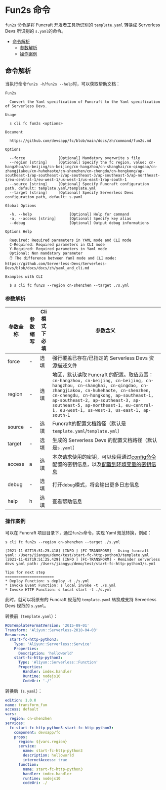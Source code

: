 # Fun2s 命令

`fun2s` 命令是将 Funcraft 开发者工具所识别的 `template.yaml` 转换成 Serverless Devs 所识别的 `s.yaml`的命令。

- [命令解析](#命令解析)
  - [参数解析](#参数解析)
  - [操作案例](#操作案例)


## 命令解析

当执行命令`fun2s -h`/`fun2s --help`时，可以获取帮助文档：

```shell script
Fun2s

  Convert the Yaml specification of Funcraft to the Yaml specification of Serverless Devs.

Usage

  s cli fc fun2s <options>  
                            
Document
  
  https://github.com/devsapp/fc/blob/main/docs/zh/command/fun2s.md

Options

  --force               [Optional] Mandatory overwrite s file                                    
  --region [string]     [Optional] Specify the fc region, value: cn-hangzhou/cn-beijing/cn-beijing/cn-hangzhou/cn-shanghai/cn-qingdao/cn-zhangjiakou/cn-huhehaote/cn-shenzhen/cn-chengdu/cn-hongkong/ap-southeast-1/ap-southeast-2/ap-southeast-3/ap-southeast-5/ap-northeast-1/eu-central-1/eu-west-1/us-west-1/us-east-1/ap-south-1    
  --source [string]     [Optional] Specify Funcraft configuration path, default: template.yaml/template.yml
  --target [string]     [Optional] Specify Serverless Devs configuration path, default: s.yaml

Global Options

  -h, --help                 [Optional] Help for command          
  -a, --access [string]      [Optional] Specify key alias         
  --debug                    [Optional] Output debug informations        

Options Help

  Required: Required parameters in YAML mode and CLI mode
  C-Required: Required parameters in CLI mode
  Y-Required: Required parameters in Yaml mode
  Optional: Non mandatory parameter
  ✋ The difference between Yaml mode and CLI mode: https://github.com/Serverless-Devs/Serverless-Devs/blob/docs/docs/zh/yaml_and_cli.md

Examples with CLI

  $ s cli fc fun2s --region cn-shenzhen --target ./s.yml 
```

### 参数解析

| 参数全称 | 参数缩写 | Cli模式下必填 | 参数含义                                                     |
| -------- | -------- | ------------- | ------------------------------------------------------------ |
| force    | -        | 选填          | 强行覆盖已存在/已指定的 Serverless Devs 资源描述文件 |
| region   | -        | 选填          | 地区，默认读取 Funcraft 的配置。取值范围：`cn-hangzhou, cn-beijing, cn-beijing, cn-hangzhou, cn-shanghai, cn-qingdao, cn-zhangjiakou, cn-huhehaote, cn-shenzhen, cn-chengdu, cn-hongkong, ap-southeast-1, ap-southeast-2, ap-southeast-3, ap-southeast-5, ap-northeast-1, eu-central-1, eu-west-1, us-west-1, us-east-1, ap-south-1` |
| source   | -        | 选填          | Funcraft的配置文档路径（默认是`template.yaml`/`template.yml`） |
| target   | -        | 选填          | 生成的 Serverless Devs 的配置文档路径（默认是`s.yaml`）      |
| access   | a        | 选填          | 本次请求使用的密钥，可以使用通过[config命令](https://github.com/Serverless-Devs/Serverless-Devs/tree/master/docs/zh/command/config.md#config-add-命令) 配置的密钥信息，以及[配置到环境变量的密钥信息](https://github.com/Serverless-Devs/Serverless-Devs/tree/master/docs/zh/command/config.md#通过环境变量配置密钥信息) |
| debug    | -        | 选填          | 打开`debug`模式，将会输出更多日志信息                        |
| help     | h        | 选填          | 查看帮助信息                                                 |

### 操作案例

可以在 Funcraft 项目目录下，通过`fun2s`命令，实现 Yaml 规范转换，例如：

```shell script
s cli fc fun2s --region cn-shenzhen --target ./s.yml

[2021-11-02T19:51:25.418] [INFO ] [FC-TRANSFORM] - Using funcraft yaml: /Users/jiangyu/demo/test/start-fc-http-python3/template.yml
[2021-11-02T19:51:25.429] [INFO ] [FC-TRANSFORM] - Reminder serverless devs yaml path: /Users/jiangyu/demo/test/start-fc-http-python3/s.yml

Tips for next step
======================
* Deploy Function: s deploy -t ./s.yml
* Invoke Event Function: s local invoke -t ./s.yml
* Invoke HTTP Function: s local start -t ./s.yml
```

此时，就可以将原有的 Funcraft 规范的 `template.yaml` 转换成支持 Serverless Devs 规范的 `s.yaml`。

转换前（`template.yaml`）：

```yaml
ROSTemplateFormatVersion: '2015-09-01'
Transform: 'Aliyun::Serverless-2018-04-03'
Resources:
  start-fc-http-python3:
    Type: 'Aliyun::Serverless::Service'
    Properties:
      Description: 'helloworld'
    start-fc-http-python3:
      Type: 'Aliyun::Serverless::Function'
      Properties:
        Handler: index.handler
        Runtime: nodejs10
        CodeUri: './'
```

转换后（`s.yaml`）：

```yaml
edition: 1.0.0
name: transform_fun
access: default
vars:
  region: cn-shenzhen
services:
  fc-start-fc-http-python3-start-fc-http-python3:
    component: devsapp/fc
    props:
      region: ${vars.region}
      service:
        name: start-fc-http-python3
        description: helloworld
        internetAccess: true
      function:
        name: start-fc-http-python3
        handler: index.handler
        runtime: nodejs10
        codeUri: ./
```
